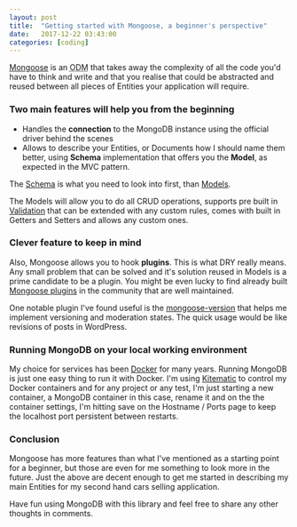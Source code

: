 ```yaml
---
layout: post
title:  "Getting started with Mongoose, a beginner's perspective"
date:   2017-12-22 03:43:00
categories: [coding]
---
```

<p><a href="https://mongoosejs.com/">Mongoose</a> is an <abbr title="Object Document Mapper">ODM</abbr> that takes away the complexity of all the code you'd have to think and write and that you realise that could be abstracted and reused between all pieces of Entities your application will require.</p>

<h3>Two main features will help you from the beginning</h3>

<ul>
<li>Handles the <b>connection</b> to the MongoDB instance using the official driver behind the scenes</li>
<li>Allows to describe your Entities, or Documents how I should name them better, using <b>Schema</b> implementation that offers you the <b>Model</b>, as expected in the MVC pattern.</li>
</ul>

<p>The <a href="http://mongoosejs.com/docs/guide.html">Schema</a> is what you need to look into first, than <a href="http://mongoosejs.com/docs/models.html">Models</a>.</p>

<p>The Models will allow you to do all CRUD operations, supports pre built in <a href="http://mongoosejs.com/docs/validation.html">Validation</a> that can be extended with any custom rules, comes with built in Getters and Setters and allows any custom ones.</p>

<h3>Clever feature to keep in mind</h3>

<p>Also, Mongoose allows you to hook <b>plugins</b>. This is what DRY really means. Any small problem that can be solved and it's solution reused in Models is a prime candidate to be a plugin. You might be even lucky to find already built <a href="https://www.npmjs.com/search?q=mongoose&amp;page=1&amp;ranking=optimal">Mongoose plugins</a> in the community that are well maintained.</p>

<p>One notable plugin I've found useful is the <a href="https://www.npmjs.com/package/mongoose-version">mongoose-version</a> that helps me implement versioning and moderation states. The quick usage would be like revisions of posts in WordPress.</p>

<h3>Running MongoDB on your local working environment</h3>

<p>My choice for services has been <a href="https://store.docker.com/search?type=edition&amp;offering=community">Docker</a> for many years. Running MongoDB is just one easy thing to run it with Docker. I'm using <a href="https://github.com/docker/kitematic/releases">Kitematic</a> to control my Docker containers and for any project or any test, I'm just starting a new container, a MongoDB container in this case, rename it and on the the container settings, I'm hitting save on the Hostname / Ports page to keep the localhost port persistent between restarts.</p>

<h3>Conclusion</h3>

<p>Mongoose has more features than what I've mentioned as a starting point for a beginner, but those are even for me something to look more in the future. Just the above are decent enough to get me started in describing my main Entities for my second hand cars selling application.</p>

<p>Have fun using MongoDB with this library and feel free to share any other thoughts in comments.</p>
